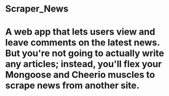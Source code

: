 # Scraper_News

# A web app that lets users view and leave comments on the latest news. But you're not going to actually write any articles; instead, you'll flex your Mongoose and Cheerio muscles to scrape news from another site.